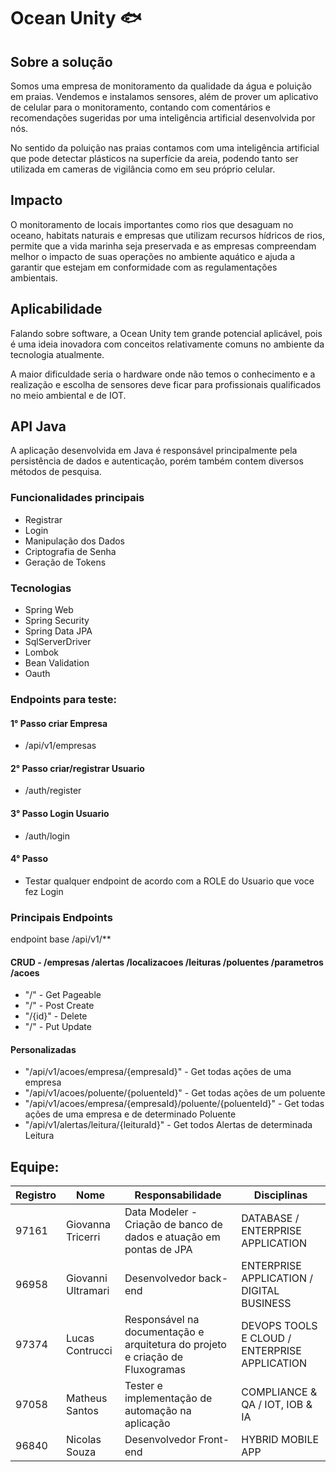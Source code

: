 # Ocean Unity 🐟
## Sobre a solução
<p>Somos uma empresa de monitoramento da qualidade da água e poluição em praias. Vendemos e instalamos sensores, além de prover um aplicativo de celular para o monitoramento,
contando com comentários e recomendações sugeridas por uma inteligência artificial desenvolvida por nós. </p>
<p>No sentido da poluição nas praias contamos com uma inteligência artificial que pode
detectar plásticos na superfície da areia, podendo tanto ser utilizada em cameras de vigilância como em seu próprio celular.</p>

## Impacto
<p>O monitoramento de locais importantes como rios que desaguam no oceano, habitats naturais e empresas que utilizam recursos hídricos de rios, permite que a vida marinha seja preservada e as empresas compreendam
  melhor o impacto de suas operações no ambiente aquático e ajuda a garantir que estejam em conformidade com as regulamentações ambientais.</p>
  
## Aplicabilidade
<p>Falando sobre software, a Ocean Unity tem grande potencial aplicável, pois é uma ideia inovadora com conceitos relativamente comuns no ambiente da tecnologia atualmente.</p>
<p>A maior dificuldade seria o hardware onde não temos o conhecimento e a realização e escolha de sensores deve ficar para profissionais qualificados no meio ambiental e de IOT.</p>

## API Java
<p>A aplicação desenvolvida em Java é responsável principalmente pela persistência de dados e autenticação, porém também contem diversos métodos de pesquisa.</p>

### Funcionalidades principais
- Registrar
- Login
- Manipulação dos Dados
- Criptografia de Senha
- Geração de Tokens
### Tecnologias
- Spring Web
- Spring Security
- Spring Data JPA
- SqlServerDriver
- Lombok
- Bean Validation
- Oauth
### Endpoints para teste:
#### 1° Passo criar Empresa
- /api/v1/empresas
#### 2° Passo criar/registrar Usuario
- /auth/register
#### 3° Passo Login Usuario
- /auth/login
#### 4° Passo
- Testar qualquer endpoint de acordo com a ROLE do Usuario que voce fez Login

### Principais Endpoints
endpoint base /api/v1/**
#### CRUD - /empresas /alertas /localizacoes /leituras /poluentes /parametros /acoes
  - "/" - Get Pageable
  - "/" - Post Create
  - "/{id}" - Delete
  - "/" - Put Update
#### Personalizadas
- "/api/v1/acoes/empresa/{empresaId}" - Get todas ações de uma empresa
- "/api/v1/acoes/poluente/{poluenteId}" - Get todas ações de um poluente
- "/api/v1/acoes/empresa/{empresaId}/poluente/{poluenteId}" - Get todas ações de uma empresa e de determinado Poluente
- "/api/v1/alertas/leitura/{leituraId}" - Get todos Alertas de determinada Leitura
## Equipe:
| Registro | Nome  | Responsabilidade | Disciplinas|
| ------------- | ------------- | ------------- | ------------- |
| 97161 | Giovanna Tricerri | Data Modeler - Criação de banco de dados e atuação em pontas de JPA | DATABASE / ENTERPRISE APPLICATION |
| 96958 | Giovanni Ultramari | Desenvolvedor back-end | ENTERPRISE APPLICATION / DIGITAL BUSINESS  |
| 97374 |Lucas Contrucci | Responsável na documentação e arquitetura do projeto e criação de Fluxogramas | DEVOPS TOOLS E CLOUD / ENTERPRISE APPLICATION |
| 97058 | Matheus Santos | Tester e implementação de automação na aplicação | COMPLIANCE & QA /  IOT, IOB & IA |
| 96840 | Nicolas Souza | Desenvolvedor Front-end | HYBRID MOBILE APP |
